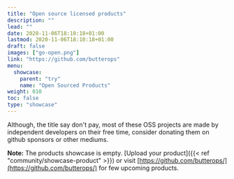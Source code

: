 ```yaml
---
title: "Open source licensed products"
description: ""
lead: ""
date: 2020-11-06T18:10:18+01:00
lastmod: 2020-11-06T18:10:18+01:00
draft: false
images: ["go-open.png"]
link: "https://github.com/butterops"
menu:
  showcase:
    parent: "try"
    name: "Open Sourced Products"
weight: 010
toc: false
type: "showcase"
---
```


Although, the title say don't pay, most of these OSS projects are made by independent developers on their free time, consider donating them on github sponsors or other mediums.

**Note:** The products showcase is empty. [Upload your product]({{< ref "community/showcase-product" >}}) or visit [https://github.com/butterops/](https://github.com/butterops/) for few upcoming products. 